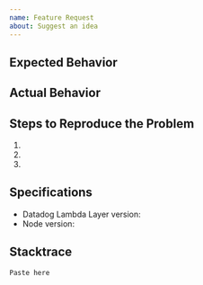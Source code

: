 ```yaml
---
name: Feature Request
about: Suggest an idea
---
```


## Expected Behavior


## Actual Behavior


## Steps to Reproduce the Problem

  1.
  1.
  1.

## Specifications

  - Datadog Lambda Layer version: 
  - Node version: 
  
## Stacktrace
  
  ```
  Paste here
  ```